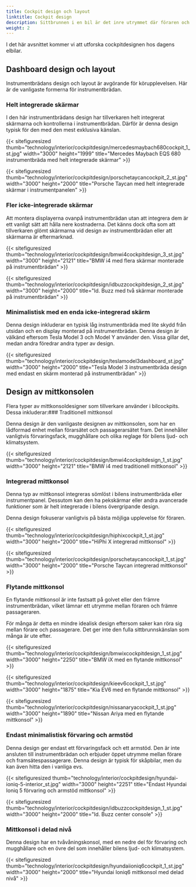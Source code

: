 ```yaml
---
title: Cockpit design och layout
linktitle: Cockpit design
description: Sittbrunnen i en bil är det inre utrymmet där föraren och passagerarna interagerar med bilens funktioner och egenskaper. Därför är cockpitdesignen avgörande för bilens övergripande attraktionskraft, prestanda, komfort och säkerhet.
weight: 2
---
```

<!-- markdownlint-disable MD033 -->
I det här avsnittet kommer vi att utforska cockpitdesignen hos dagens elbilar.

## Dashboard design och layout

Instrumentbrädans design och layout är avgörande för körupplevelsen. Här är de vanligaste formerna för instrumentbrädan.

### Helt integrerade skärmar

I den här instrumentbrädans design har tillverkaren helt integrerat skärmarna och kontrollerna i instrumentbrädan. Därför är denna design typisk för den med den mest exklusiva känslan.

{{< sitefiguresized thumb="technology/interior/cockpitdesign/mercedesmaybach680cockpit_1_st.jpg" width="3000" height="1999" title="Mercedes Maybach EQS 680 instrumentbräda med helt integrerade skärmar" >}}

{{< sitefiguresized thumb="technology/interior/cockpitdesign/porschetaycancockpit_2_st.jpg" width="3000" height="2000" title="Porsche Taycan med helt integrerade skärmar i instrumentpanelen" >}}

### Fler icke-integrerade skärmar

Att montera displayerna ovanpå instrumentbrädan utan att integrera dem är ett vanligt sätt att hålla nere kostnaderna. Det känns dock ofta som att tillverkaren glömt skärmarna vid design av instrumentbrädan eller att skärmarna är eftermarknad.

{{< sitefiguresized thumb="technology/interior/cockpitdesign/bmwi4cockpitdesign_3_st.jpg" width="3000" height="2121" title="BMW i4 med flera skärmar monterade på instrumentbrädan" >}}

{{< sitefiguresized thumb="technology/interior/cockpitdesign/idbuzzcockpitdesign_2_st.jpg" width="3000" height="2000" title="Id. Buzz med två skärmar monterade på instrumentbrädan" >}}


### Minimalistisk med en enda icke-integrerad skärm

Denna design inkluderar en typisk låg instrumentbräda med lite skydd från utsidan och en display monterad på instrumentbrädan. Denna design är välkänd eftersom Tesla Model 3 och Model Y använder den. Vissa gillar det, medan andra föredrar andra typer av design.

{{< sitefiguresized thumb="technology/interior/cockpitdesign/teslamodel3dashboard_st.jpg" width="3000" height="2000" title="Tesla Model 3 instrumentbräda design med endast en skärm monterad på instrumentbrädan" >}}

## Design av mittkonsolen

Flera typer av mittkonsoldesigner som tillverkare använder i bilcockpits. Dessa inkluderar:### Traditionell mittkonsol

Denna design är den vanligaste designen av mittkonsolen, som har en lådformad enhet mellan förarsätet och passagerarsätet fram. Det innehåller vanligtvis förvaringsfack, mugghållare och olika reglage för bilens ljud- och klimatsystem.

{{< sitefiguresized thumb="technology/interior/cockpitdesign/bmwi4cockpitdesign_1_st.jpg" width="3000" height="2121" title="BMW i4 med traditionell mittkonsol" >}}

### Integrerad mittkonsol

Denna typ av mittkonsol integreras sömlöst i bilens instrumentbräda eller instrumentpanel. Dessutom kan den ha pekskärmar eller andra avancerade funktioner som är helt integrerade i bilens övergripande design.

Denna design fokuserar vanligtvis på bästa möjliga upplevelse för föraren.

{{< sitefiguresized thumb="technology/interior/cockpitdesign/hiphixcockpit_1_st.jpg" width="3000" height="2000" title="HiPhi X integrerad mittkonsol" >}}

{{< sitefiguresized thumb="technology/interior/cockpitdesign/porschetaycancockpit_1_st.jpg" width="3000" height="2000" title="Porsche Taycan integrerad mittkonsol" >}}

### Flytande mittkonsol

En flytande mittkonsol är inte fastsatt på golvet eller den främre instrumentbrädan, vilket lämnar ett utrymme mellan föraren och främre passageraren.

För många är detta en mindre idealisk design eftersom saker kan röra sig mellan förare och passagerare. Det ger inte den fulla sittbrunnskänslan som många är ute efter.

{{< sitefiguresized thumb="technology/interior/cockpitdesign/bmwixcockpitdesign_1_st.jpg" width="3000" height="2250" title="BMW iX med en flytande mittkonsol" >}}

{{< sitefiguresized thumb="technology/interior/cockpitdesign/kieev6cockpit_1_st.jpg" width="3000" height="1875" title="Kia EV6 med en flytande mittkonsol" >}}

{{< sitefiguresized thumb="technology/interior/cockpitdesign/nissanaryacockpit_1_st.jpg" width="3000" height="1890" title="Nissan Ariya med en flytande mittkonsol" >}}

### Endast minimalistisk förvaring och armstöd

Denna design ger endast ett förvaringsfack och ett armstöd. Den är inte ansluten till instrumentbrädan och erbjuder öppet utrymme mellan förare och framsätespassagerare. Denna design är typisk för skåpbilar, men du kan även hitta den i vanliga evs.

{{< sitefiguresized thumb="technology/interior/cockpitdesign/hyundai-ioniq-5-interior_st.jpg" width="3000" height="2251" title="Endast Hyundai Ioniq 5 förvaring och armstöd mittkonsol" >}}

{{< sitefiguresized thumb="technology/interior/cockpitdesign/idbuzzcockpitdesign_1_st.jpg" width="3000" height="2000" title="Id. Buzz center console" >}}

### Mittkonsol i delad nivå

Denna design har en tvåvåningskonsol, med en nedre del för förvaring och mugghållare och en övre del som innehåller bilens ljud- och klimatsystem.

{{< sitefiguresized thumb="technology/interior/cockpitdesign/hyundaiioniq6cockpit_1_st.jpg" width="3000" height="2000" title="Hyundai Ioniq6 mittkonsol med delad nivå" >}}
